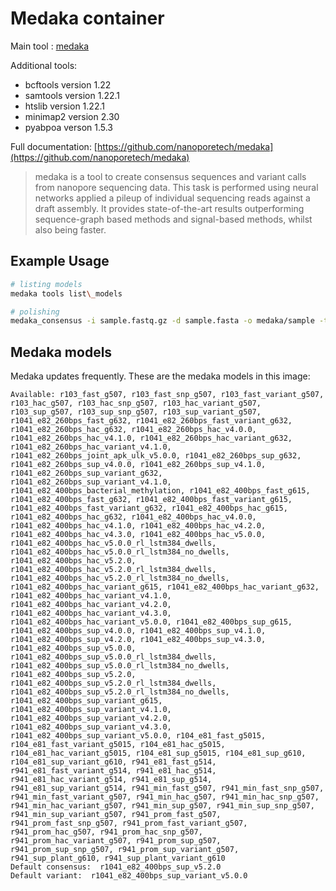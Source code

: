 # Medaka container

Main tool : [medaka](https://github.com/nanoporetech/medaka)

Additional tools:

- bcftools version 1.22
- samtools version 1.22.1
- htslib version 1.22.1
- minimap2 version 2.30
- pyabpoa verson 1.5.3

Full documentation: [https://github.com/nanoporetech/medaka](https://github.com/nanoporetech/medaka)

> medaka is a tool to create consensus sequences and variant calls from nanopore sequencing data. This task is performed using neural networks applied a pileup of individual sequencing reads against a draft assembly. It provides state-of-the-art results outperforming sequence-graph based methods and signal-based methods, whilst also being faster.

## Example Usage

```bash
# listing models
medaka tools list\_models

# polishing
medaka_consensus -i sample.fastq.gz -d sample.fasta -o medaka/sample -t 4
```

## Medaka models

Medaka updates frequently. These are the medaka models in this image:

```
Available: r103_fast_g507, r103_fast_snp_g507, r103_fast_variant_g507, r103_hac_g507, r103_hac_snp_g507, r103_hac_variant_g507, r103_sup_g507, r103_sup_snp_g507, r103_sup_variant_g507, r1041_e82_260bps_fast_g632, r1041_e82_260bps_fast_variant_g632, r1041_e82_260bps_hac_g632, r1041_e82_260bps_hac_v4.0.0, r1041_e82_260bps_hac_v4.1.0, r1041_e82_260bps_hac_variant_g632, r1041_e82_260bps_hac_variant_v4.1.0, r1041_e82_260bps_joint_apk_ulk_v5.0.0, r1041_e82_260bps_sup_g632, r1041_e82_260bps_sup_v4.0.0, r1041_e82_260bps_sup_v4.1.0, r1041_e82_260bps_sup_variant_g632, r1041_e82_260bps_sup_variant_v4.1.0, r1041_e82_400bps_bacterial_methylation, r1041_e82_400bps_fast_g615, r1041_e82_400bps_fast_g632, r1041_e82_400bps_fast_variant_g615, r1041_e82_400bps_fast_variant_g632, r1041_e82_400bps_hac_g615, r1041_e82_400bps_hac_g632, r1041_e82_400bps_hac_v4.0.0, r1041_e82_400bps_hac_v4.1.0, r1041_e82_400bps_hac_v4.2.0, r1041_e82_400bps_hac_v4.3.0, r1041_e82_400bps_hac_v5.0.0, r1041_e82_400bps_hac_v5.0.0_rl_lstm384_dwells, r1041_e82_400bps_hac_v5.0.0_rl_lstm384_no_dwells, r1041_e82_400bps_hac_v5.2.0, r1041_e82_400bps_hac_v5.2.0_rl_lstm384_dwells, r1041_e82_400bps_hac_v5.2.0_rl_lstm384_no_dwells, r1041_e82_400bps_hac_variant_g615, r1041_e82_400bps_hac_variant_g632, r1041_e82_400bps_hac_variant_v4.1.0, r1041_e82_400bps_hac_variant_v4.2.0, r1041_e82_400bps_hac_variant_v4.3.0, r1041_e82_400bps_hac_variant_v5.0.0, r1041_e82_400bps_sup_g615, r1041_e82_400bps_sup_v4.0.0, r1041_e82_400bps_sup_v4.1.0, r1041_e82_400bps_sup_v4.2.0, r1041_e82_400bps_sup_v4.3.0, r1041_e82_400bps_sup_v5.0.0, r1041_e82_400bps_sup_v5.0.0_rl_lstm384_dwells, r1041_e82_400bps_sup_v5.0.0_rl_lstm384_no_dwells, r1041_e82_400bps_sup_v5.2.0, r1041_e82_400bps_sup_v5.2.0_rl_lstm384_dwells, r1041_e82_400bps_sup_v5.2.0_rl_lstm384_no_dwells, r1041_e82_400bps_sup_variant_g615, r1041_e82_400bps_sup_variant_v4.1.0, r1041_e82_400bps_sup_variant_v4.2.0, r1041_e82_400bps_sup_variant_v4.3.0, r1041_e82_400bps_sup_variant_v5.0.0, r104_e81_fast_g5015, r104_e81_fast_variant_g5015, r104_e81_hac_g5015, r104_e81_hac_variant_g5015, r104_e81_sup_g5015, r104_e81_sup_g610, r104_e81_sup_variant_g610, r941_e81_fast_g514, r941_e81_fast_variant_g514, r941_e81_hac_g514, r941_e81_hac_variant_g514, r941_e81_sup_g514, r941_e81_sup_variant_g514, r941_min_fast_g507, r941_min_fast_snp_g507, r941_min_fast_variant_g507, r941_min_hac_g507, r941_min_hac_snp_g507, r941_min_hac_variant_g507, r941_min_sup_g507, r941_min_sup_snp_g507, r941_min_sup_variant_g507, r941_prom_fast_g507, r941_prom_fast_snp_g507, r941_prom_fast_variant_g507, r941_prom_hac_g507, r941_prom_hac_snp_g507, r941_prom_hac_variant_g507, r941_prom_sup_g507, r941_prom_sup_snp_g507, r941_prom_sup_variant_g507, r941_sup_plant_g610, r941_sup_plant_variant_g610
Default consensus:  r1041_e82_400bps_sup_v5.2.0
Default variant:  r1041_e82_400bps_sup_variant_v5.0.0
```
